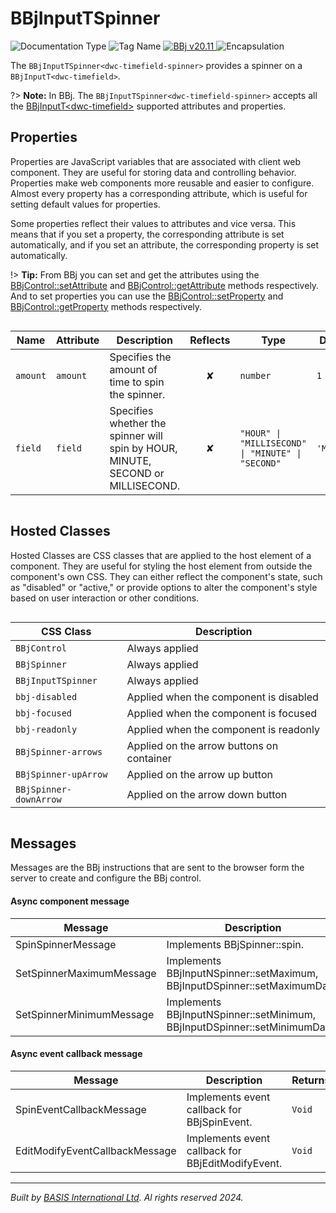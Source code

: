 # BBjInputTSpinner
![Documentation Type](https://img.shields.io/badge/Documentation-dwc-%23006aff) ![Tag Name](https://img.shields.io/badge/Component-dwc--timefield--spinner-%23006aff) <a href="#" title="The BBj Control Name">
      <img src="https://img.shields.io/badge/Control-BBjInputTSpinner &#8599;-%23006aff" alt="BBj v20.11" />
    </a> ![Encapsulation](https://img.shields.io/badge/Encapsulation-shadow-%23006aff)

The `BBjInputTSpinner<dwc-timefield-spinner>` provides a spinner on a `BBjInputT<dwc-timefield>`.

?> **Note:** In BBj. The `BBjInputTSpinner<dwc-timefield-spinner>` accepts all the [BBjInputT\<dwc-timefield\>](dwc/dwc-timefield) supported attributes and properties.


## Properties 


Properties are JavaScript variables that are associated with client web component.
They are useful for storing data and controlling behavior. Properties make web components more reusable and easier to configure.
Almost every property has a corresponding attribute, which is useful for setting default values for properties.

Some properties reflect their values to attributes and vice versa. This means that if you set a property, the corresponding attribute is set automatically, and if you set an attribute, the corresponding property is set automatically.

!> **Tip:** From BBj you can set and get the attributes using the [BBjControl::setAttribute](https://documentation.basis.cloud/BASISHelp/WebHelp/bbjobjects/SysGui/bbjcontrol/BBjControl_setAttribute.htm)
and [BBjControl::getAttribute](https://documentation.basis.cloud/BASISHelp/WebHelp/bbjobjects/SysGui/bbjcontrol/BBjControl_getAttribute.htm) methods respectively.
And to set properties you can use the [BBjControl::setProperty](https://documentation.basis.cloud/BASISHelp/WebHelp/bbjobjects/SysGui/bbjcontrol/BBjControl_setProperty.htm) and [BBjControl::getProperty](https://documentation.basis.cloud/BASISHelp/WebHelp/bbjobjects/SysGui/bbjcontrol/BBjControl_getProperty.htm) methods respectively.
<div style="overflow-x: auto;">

| Name       | Attribute  | Description                                                                     | Reflects | Type                                                | Default      |
| ---------- | ---------- | ------------------------------------------------------------------------------- | :------: | --------------------------------------------------- | ------------ |
| ``amount`` | ``amount`` | Specifies the amount of time to spin the spinner.                               | &#x2718; | ``number``                                          | ``1``        |
| ``field``  | ``field``  | Specifies whether the spinner will spin by HOUR, MINUTE, SECOND or MILLISECOND. | &#x2718; | ``"HOUR" \| "MILLISECOND" \| "MINUTE" \| "SECOND"`` | ``'MINUTE'`` |


</div>

## Hosted Classes


Hosted Classes are CSS classes that are applied to the host element of a component. They are useful for styling the host element from outside the component's own CSS.
They can either reflect the component's state, such as "disabled" or "active," or provide options to alter the component's style based on user interaction or other conditions.
<div style="overflow-x: auto;">

| CSS Class                | Description                               |
| ------------------------ | ----------------------------------------- |
| ``BBjControl``           | Always applied                            |
| ``BBjSpinner``           | Always applied                            |
| ``BBjInputTSpinner``     | Always applied                            |
| ``bbj-disabled``         | Applied when the component is disabled    |
| ``bbj-focused``          | Applied when the component is focused     |
| ``bbj-readonly``         | Applied when the component is readonly    |
| ``BBjSpinner-arrows``    | Applied on the arrow buttons on container |
| ``BBjSpinner-upArrow``   | Applied on the arrow up button            |
| ``BBjSpinner-downArrow`` | Applied on the arrow down button          |


</div>

## Messages

Messages are the BBj instructions that are sent to the browser form the server to create and configure the BBj control.<!-- tabs:start -->

#### **Async component message**

| Message                  | Description                                                                | Returns  |
| ------------------------ | -------------------------------------------------------------------------- | -------- |
| SpinSpinnerMessage       | Implements BBjSpinner::spin.                                               | ``Void`` |
| SetSpinnerMaximumMessage | Implements BBjInputNSpinner::setMaximum, BBjInputDSpinner::setMaximumDate. | ``Void`` |
| SetSpinnerMinimumMessage | Implements BBjInputNSpinner::setMinimum, BBjInputDSpinner::setMinimumDate. | ``Void`` |


#### **Async event callback message**

| Message                        | Description                                       | Returns  |
| ------------------------------ | ------------------------------------------------- | -------- |
| SpinEventCallbackMessage       | Implements event callback for BBjSpinEvent.       | ``Void`` |
| EditModifyEventCallbackMessage | Implements event callback for BBjEditModifyEvent. | ``Void`` |


<!-- tabs:end -->



----------------------------------------------
*Built by [BASIS International Ltd](https://www.basis.cloud/). Al rights reserved 2024.*
